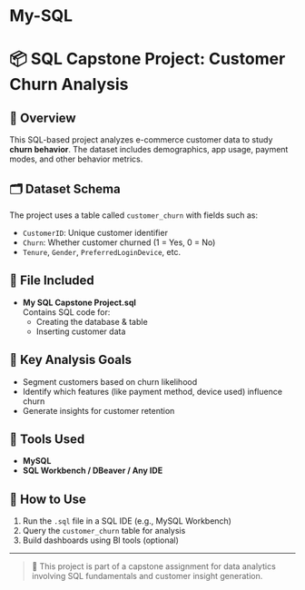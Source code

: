 # My-SQL

# 📦 SQL Capstone Project: Customer Churn Analysis

## 🧠 Overview
This SQL-based project analyzes e-commerce customer data to study **churn behavior**. The dataset includes demographics, app usage, payment modes, and other behavior metrics.

## 🗂️ Dataset Schema
The project uses a table called `customer_churn` with fields such as:
- `CustomerID`: Unique customer identifier
- `Churn`: Whether customer churned (1 = Yes, 0 = No)
- `Tenure`, `Gender`, `PreferredLoginDevice`, etc.

## 🧾 File Included
- **My SQL Capstone Project.sql**  
  Contains SQL code for:
  - Creating the database & table
  - Inserting customer data

## 🧪 Key Analysis Goals
- Segment customers based on churn likelihood
- Identify which features (like payment method, device used) influence churn
- Generate insights for customer retention

## 🔧 Tools Used
- **MySQL**
- **SQL Workbench / DBeaver / Any IDE**

## 🚀 How to Use
1. Run the `.sql` file in a SQL IDE (e.g., MySQL Workbench)
2. Query the `customer_churn` table for analysis
3. Build dashboards using BI tools (optional)

---

> 📌 This project is part of a capstone assignment for data analytics involving SQL fundamentals and customer insight generation.
